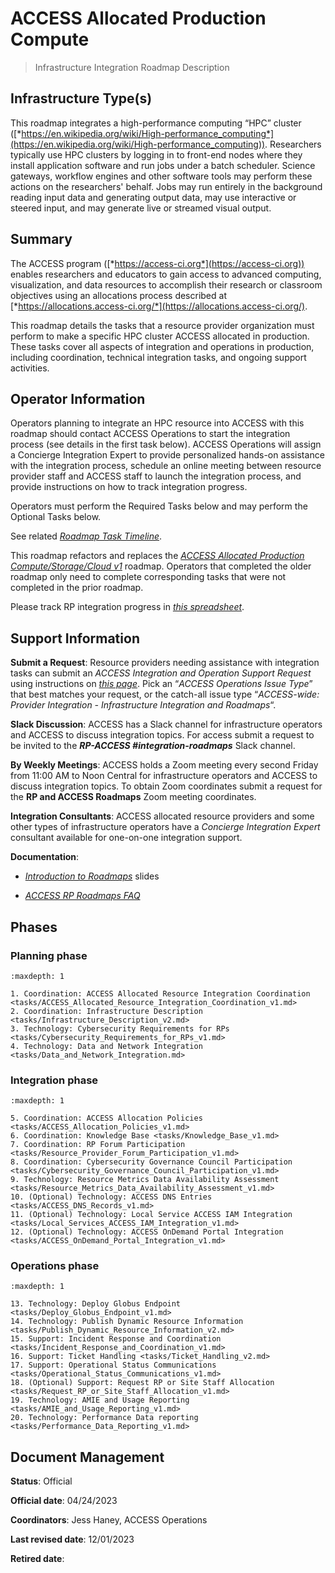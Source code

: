 # ACCESS Allocated Production Compute

> Infrastructure Integration Roadmap Description

## Infrastructure Type(s)

This roadmap integrates a high-performance computing “HPC” cluster ([*https://en.wikipedia.org/wiki/High-performance_computing*](https://en.wikipedia.org/wiki/High-performance_computing)). Researchers typically use HPC clusters by logging in to front-end nodes where they install application software and run jobs under a batch scheduler. Science gateways, workflow engines and other software tools may perform these actions on the researchers' behalf. Jobs may run entirely in the background reading input data and generating output data, may use interactive or steered input, and may generate live or streamed visual output.

## Summary

The ACCESS program ([*https://access-ci.org*](https://access-ci.org)) enables researchers and educators to gain access to advanced computing, visualization, and data resources to accomplish their research or classroom objectives using an allocations process described at [*https://allocations.access-ci.org/*](https://allocations.access-ci.org/).

This roadmap details the tasks that a resource provider organization must perform to make a specific HPC cluster ACCESS allocated in production. These tasks cover all aspects of integration and operations in production, including coordination, technical integration tasks, and ongoing support activities.

## Operator Information

Operators planning to integrate an HPC resource into ACCESS with this roadmap should contact ACCESS Operations to start the integration process (see details in the first task below). ACCESS Operations will assign a Concierge Integration Expert to provide personalized hands-on assistance with the integration process, schedule an online meeting between resource provider staff and ACCESS staff to launch the integration process, and provide instructions on how to track integration progress.

Operators must perform the Required Tasks below and may perform the Optional Tasks below.

See related [*Roadmap Task Timeline*](https://docs.google.com/presentation/d/1Vtt-Rvwa2ZVRp61A9g80MyisZ748lK1o_46Xt7-6Fq0/).

This roadmap refactors and replaces the [*ACCESS Allocated Production Compute/Storage/Cloud v1*](https://docs.google.com/document/d/1VUTa5DOz27B6wobZZwh6gh6dcXWD30rpYovoLZ1nwqk) roadmap. Operators that completed the older roadmap only need to complete corresponding tasks that were not completed in the prior roadmap.

Please track RP integration progress in [*this spreadsheet*](https://docs.google.com/spreadsheets/d/1ejgGUU-IVLEhTIXX3pmCNBSJ2e0yXwXxPpgZ2RHwM4Q/).

## Support Information

**Submit a Request**: Resource providers needing assistance with integration tasks can submit an *ACCESS Integration and Operation Support Request* using instructions on [*this page*](https://operations.access-ci.org/help). Pick an “*ACCESS Operations Issue Type*” that best matches your request, or the catch-all issue type “*ACCESS-wide: Provider Integration - Infrastructure Integration and Roadmaps*“.

**Slack Discussion**: ACCESS has a Slack channel for infrastructure operators and ACCESS to discuss integration topics. For access submit a request to be invited to the ***RP-ACCESS \#integration-roadmaps*** Slack channel.

**By Weekly Meetings**: ACCESS holds a Zoom meeting every second Friday from 11:00 AM to Noon Central for infrastructure operators and ACCESS to discuss integration topics. To obtain Zoom coordinates submit a request for the **RP and ACCESS Roadmaps** Zoom meeting coordinates.

**Integration Consultants**: ACCESS allocated resource providers and some other types of infrastructure operators have a *Concierge Integration Expert* consultant available for one-on-one integration support.

**Documentation**:

- [*Introduction to Roadmaps*](https://docs.google.com/presentation/d/1OjeT6r01mdOIa4pq1VE0L5ocRPfqdXFp9QsADjdqrjE/) slides

- [*ACCESS RP Roadmaps FAQ*](https://docs.google.com/document/d/1VwYROB7sh4X_Tqvi_4XIkYD-jffBS4UykS6gEJesuQE/)

## Phases

### Planning phase

```{toctree}
:maxdepth: 1

1. Coordination: ACCESS Allocated Resource Integration Coordination <tasks/ACCESS_Allocated_Resource_Integration_Coordination_v1.md>
2. Coordination: Infrastructure Description <tasks/Infrastructure_Description_v2.md>
3. Technology: Cybersecurity Requirements for RPs <tasks/Cybersecurity_Requirements_for_RPs_v1.md>
4. Technology: Data and Network Integration <tasks/Data_and_Network_Integration.md>
```

### Integration phase

```{toctree}
:maxdepth: 1

5. Coordination: ACCESS Allocation Policies <tasks/ACCESS_Allocation_Policies_v1.md>
6. Coordination: Knowledge Base <tasks/Knowledge_Base_v1.md>
7. Coordination: RP Forum Participation <tasks/Resource_Provider_Forum_Participation_v1.md>
8. Coordination: Cybersecurity Governance Council Participation <tasks/Cybersecurity_Governance_Council_Participation_v1.md>
9. Technology: Resource Metrics Data Availability Assessment <tasks/Resource_Metrics_Data_Availability_Assessment_v1.md>
10. (Optional) Technology: ACCESS DNS Entries <tasks/ACCESS_DNS_Records_v1.md>
11. (Optional) Technology: Local Service ACCESS IAM Integration <tasks/Local_Services_ACCESS_IAM_Integration_v1.md>
12. (Optional) Technology: ACCESS OnDemand Portal Integration <tasks/ACCESS_OnDemand_Portal_Integration_v1.md>
```

### Operations phase

```{toctree}
:maxdepth: 1

13. Technology: Deploy Globus Endpoint <tasks/Deploy_Globus_Endpoint_v1.md>
14. Technology: Publish Dynamic Resource Information <tasks/Publish_Dynamic_Resource_Information_v2.md>
15. Support: Incident Response and Coordination <tasks/Incident_Response_and_Coordination_v1.md>
16. Support: Ticket Handling <tasks/Ticket_Handling_v2.md>
17. Support: Operational Status Communications <tasks/Operational_Status_Communications_v1.md>
18. (Optional) Support: Request RP or Site Staff Allocation <tasks/Request_RP_or_Site_Staff_Allocation_v1.md>
19. Technology: AMIE and Usage Reporting <tasks/AMIE_and_Usage_Reporting_v1.md>
20. Technology: Performance Data reporting <tasks/Performance_Data_Reporting_v1.md>
```

## Document Management

**Status**: Official

**Official date**: 04/24/2023

**Coordinators**: Jess Haney, ACCESS Operations

**Last revised date**: 12/01/2023

**Retired date**:
